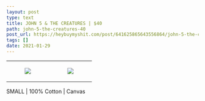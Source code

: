 ```yaml
---
layout: post
type: text
title: JOHN 5 & THE CREATURES | $40
path: john-5-the-creatures-40
post_url: https://heybuymyshit.com/post/641625865643556864/john-5-the-creatures-40
tags: []
date: 2021-01-29
---
```




<table style="width:100%;"><tr><td style="vertical-align:top;">
      <figure class="tmblr-full" data-orig-height="2048" data-orig-width="1365" data-orig-src="https://concertshirts.netlify.app/shirts/0493/0493-01.jpg"><img src="https://64.media.tumblr.com/62d3045a5281eeeea1bb910168df772c/f76a96709ca4fcad-59/s540x810/43f91c5e16cb07052e2ada8566ed00ce336e1bb5.jpg" data-orig-height="2048" data-orig-width="1365" data-orig-src="https://concertshirts.netlify.app/shirts/0493/0493-01.jpg"/></figure></td>
    <td style="vertical-align:top;">
      <figure class="tmblr-full" data-orig-height="2048" data-orig-width="1365" data-orig-src="https://concertshirts.netlify.app/shirts/0493/0493-02.jpg"><img src="https://64.media.tumblr.com/e0b2040f44297cf4dc10bbbf44a4a57d/f76a96709ca4fcad-9f/s540x810/b00bb2f824fa2d0adbb37f2e4b9902e8facf5ed9.jpg" data-orig-height="2048" data-orig-width="1365" data-orig-src="https://concertshirts.netlify.app/shirts/0493/0493-02.jpg"/></figure></td>
  </tr></table><p>
  SMALL | 100% Cotton | Canvas
</p>
